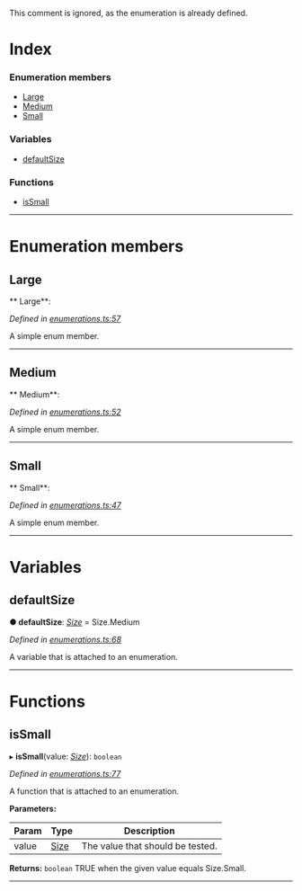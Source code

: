 

This comment is ignored, as the enumeration is already defined.

# Index

### Enumeration members

* [Large](_enumerations_.size.md#large)
* [Medium](_enumerations_.size.md#medium)
* [Small](_enumerations_.size.md#small)

### Variables

* [defaultSize](_enumerations_.size.md#defaultsize)

### Functions

* [isSmall](_enumerations_.size.md#issmall)

---

# Enumeration members

<a id="large"></a>

##  Large

** Large**:   

*Defined in [enumerations.ts:57](https://github.com/tgreyjs/typedoc-plugin-markdown/blob/master/tests/src/enumerations.ts#L57)*

A simple enum member.

___

<a id="medium"></a>

##  Medium

** Medium**:   

*Defined in [enumerations.ts:52](https://github.com/tgreyjs/typedoc-plugin-markdown/blob/master/tests/src/enumerations.ts#L52)*

A simple enum member.

___

<a id="small"></a>

##  Small

** Small**:   

*Defined in [enumerations.ts:47](https://github.com/tgreyjs/typedoc-plugin-markdown/blob/master/tests/src/enumerations.ts#L47)*

A simple enum member.

___

# Variables

<a id="defaultsize"></a>

##  defaultSize

**●  defaultSize**:  *[Size](_enumerations_.size.md)*  =  Size.Medium

*Defined in [enumerations.ts:68](https://github.com/tgreyjs/typedoc-plugin-markdown/blob/master/tests/src/enumerations.ts#L68)*

A variable that is attached to an enumeration.

___

# Functions

<a id="issmall"></a>

##  isSmall

▸ **isSmall**(value: *[Size](_enumerations_.size.md)*): `boolean`

*Defined in [enumerations.ts:77](https://github.com/tgreyjs/typedoc-plugin-markdown/blob/master/tests/src/enumerations.ts#L77)*

A function that is attached to an enumeration.

**Parameters:**

| Param | Type | Description |
| ------ | ------ | ------ |
| value | [Size](_enumerations_.size.md)   |  The value that should be tested. |

**Returns:** `boolean`
TRUE when the given value equals Size.Small.

___

